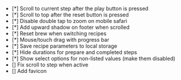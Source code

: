 - [*] Scroll to current step after the play button is pressed
- [*] Scroll to top after the reset button is pressed
- [*] Disable double tap to zoom on mobile safari
- [*] Add upward shadow on footer when scrolled
- [*] Reset brew when switching recipes
- [*] Mouse/touch drag with progress bar
- [*] Save recipe parameters to local storage
- [*] Hide durations for prepare and completed steps
- [*] Show select options for non-listed values (make them disabled)
- [] Fix scroll to step when active
- [] Add favicon
